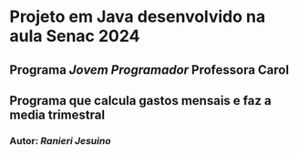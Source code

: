 # Projeto em Java desenvolvido na aula Senac 2024
## Programa *Jovem Programador* Professora Carol
## Programa que calcula gastos mensais e faz a media trimestral 
### Autor: *Ranieri Jesuino*

